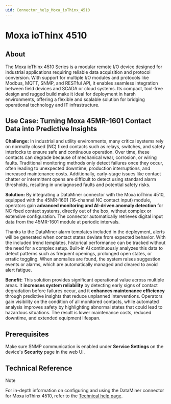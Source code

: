 ```yaml
---
uid: Connector_help_Moxa_ioThinx_4510
---
```


# Moxa ioThinx 4510

## About

The Moxa ioThinx 4510 Series is a modular remote I/O device designed for industrial applications requiring reliable data acquisition and protocol conversion. With support for multiple I/O modules and protocols like Modbus, MQTT, SNMP, and RESTful API, it enables seamless integration between field devices and SCADA or cloud systems. Its compact, tool-free design and rugged build make it ideal for deployment in harsh environments, offering a flexible and scalable solution for bridging operational technology and IT infrastructure.

## Use Case: Turning Moxa 45MR-1601 Contact Data into Predictive Insights

**Challenge:** In industrial and utility environments, many critical systems rely on normally closed (NC) fixed contacts such as relays, switches, and safety interlocks to ensure safe and continuous operation. Over time, these contacts can degrade because of mechanical wear, corrosion, or wiring faults. Traditional monitoring methods only detect failures once they occur, often leading to unexpected downtime, production interruptions, and increased maintenance costs. Additionally, early-stage issues like contact chatter or intermittent opens are difficult to detect using standard alarm thresholds, resulting in undiagnosed faults and potential safety risks.

**Solution:** By integrating a DataMiner connector with the Moxa ioThinx 4510, equipped with the 45MR-1601 (16-channel NC contact input) module, operators gain **advanced monitoring and AI-driven anomaly detection** for NC fixed contact systems, directly out of the box, without complex or extensive configuration. The connector automatically retrieves digital input data from the 45MR-1601 module at periodic intervals.

Thanks to the DataMiner alarm templates included in the deployment, alerts will be generated when contact states deviate from expected behavior. With the included trend templates, historical performance can be tracked without the need for a complex setup. Built-in AI continuously analyzes this data to detect patterns such as frequent openings, prolonged open states, or erratic toggling. When anomalies are found, the system raises suggestion events or alarms, which are automatically managed and cleared to avoid alert fatigue.

**Benefit:** This solution provides significant operational value across multiple areas. It **increases system reliability** by detecting early signs of contact degradation before failures occur, and it **enhances maintenance efficiency** through predictive insights that reduce unplanned interventions. Operators gain visibility on the condition of all monitored contacts, while automated analysis improves safety by highlighting abnormal states that could lead to hazardous situations. The result is lower maintenance costs, reduced downtime, and extended equipment lifespan.

## Prerequisites

Make sure SNMP communication is enabled under **Service Settings** on the device's **Security** page in the web UI.

## Technical Reference

> [!NOTE]
> For in-depth information on configuring and using the DataMiner connector for Moxa ioThinx 4510, refer to the [Technical help page](xref:Connector_help_Moxa_ioThinx_4510_Technical).
